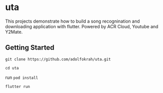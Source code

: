 # uta

This projects demonstrate how to build a song recognination and downloading application with flutter.
Powered by ACR Cloud, Youtube and Y2Mate.

## Getting Started

`git clone https://github.com/adolfokrah/uta.git`

`cd uta`

run `pod install`

`flutter run`
